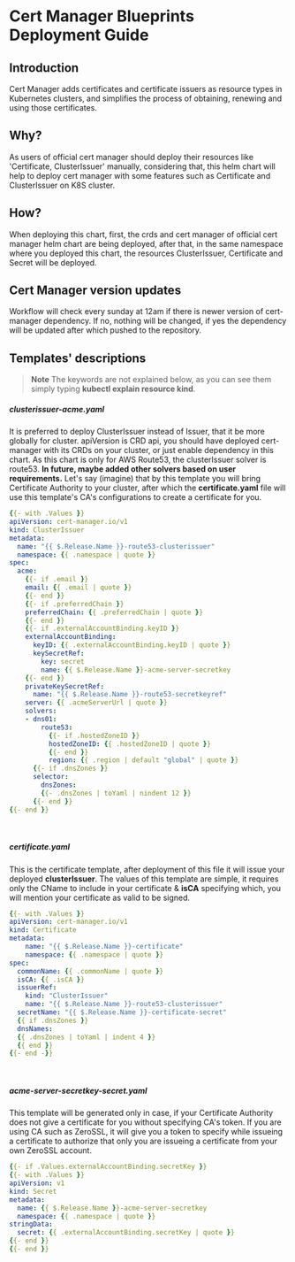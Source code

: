 # Cert Manager Blueprints Deployment Guide

## Introduction

Cert Manager adds certificates and certificate issuers as resource types in Kubernetes clusters, and simplifies the process of obtaining, renewing and using those certificates.

## Why?
As users of official cert manager should deploy their resources like 'Certificate, ClusterIssuer' manually, considering that, this helm chart will help to deploy cert manager with some features such as Certificate and ClusterIssuer on K8S cluster.

## How?
When deploying this chart, first, the crds and cert manager of official cert manager helm chart are being deployed, after that, in the same namespace where you deployed this chart, the resources ClusterIssuer, Certificate and Secret will be deployed.

## Cert Manager version updates
Workflow will check every sunday at 12am if there is newer version of cert-manager dependency. If no, nothing will be changed, if yes the dependency will be updated after which pushed to the repository.

## Templates' descriptions
> __Note__
The keywords are not explained below, as you can see them simply typing **kubectl explain resource kind**.

##### clusterissuer-acme.yaml
It is preferred to deploy ClusterIssuer instead of Issuer, that it be more globally for cluster. apiVersion is CRD api, you should have deployed cert-manager with its CRDs on your cluster, or just enable dependency in this chart. As this chart is only for AWS Route53, the clusterIssuer solver is route53. **In future, maybe added other solvers based on user requirements.** Let's say (imagine) that by this template you will bring Certificate Authority to your cluster, after which the **certificate.yaml** file will use this template's CA's configurations to create a certificate for you.
<br>
<p>
  
```yaml
{{- with .Values }}
apiVersion: cert-manager.io/v1
kind: ClusterIssuer
metadata:
  name: "{{ $.Release.Name }}-route53-clusterissuer"
  namespace: {{ .namespace | quote }}
spec:
  acme:
    {{- if .email }}
    email: {{ .email | quote }}
    {{- end }}
    {{- if .preferredChain }}
    preferredChain: {{ .preferredChain | quote }}
    {{- end }}
    {{- if .externalAccountBinding.keyID }}
    externalAccountBinding:
      keyID: {{ .externalAccountBinding.keyID | quote }}
      keySecretRef:
        key: secret
        name: {{ $.Release.Name }}-acme-server-secretkey
    {{- end }}
    privateKeySecretRef:
      name: "{{ $.Release.Name }}-route53-secretkeyref"
    server: {{ .acmeServerUrl | quote }}
    solvers:
    - dns01:
        route53:
          {{- if .hostedZoneID }}
          hostedZoneID: {{ .hostedZoneID | quote }}
          {{- end }}
          region: {{ .region | default "global" | quote }}
      {{- if .dnsZones }}
      selector:
        dnsZones:
        {{- .dnsZones | toYaml | nindent 12 }}
      {{- end }}
{{- end }}
```
  
</p>
<br>

##### certificate.yaml
This is the certificate template, after deployment of this file it will issue your deployed **clusterIssuer**. The values of this template are simple, it requires only the CName to include in your certificate & **isCA** specifying which, you will mention your certificate as valid to be signed.
<br>
<p>
  
```yaml
{{- with .Values }}
apiVersion: cert-manager.io/v1
kind: Certificate
metadata:
    name: "{{ $.Release.Name }}-certificate"
    namespace: {{ .namespace | quote }}
spec:
  commonName: {{ .commonName | quote }}
  isCA: {{ .isCA }}
  issuerRef:
    kind: "ClusterIssuer"
    name: "{{ $.Release.Name }}-route53-clusterissuer"
  secretName: "{{ $.Release.Name }}-certificate-secret"
  {{ if .dnsZones }}
  dnsNames:
  {{ .dnsZones | toYaml | indent 4 }}
  {{ end }}
{{- end -}}
```
  
</p>
<br>

##### acme-server-secretkey-secret.yaml
This template will be generated only in case, if your Certificate Authority does not give a certificate for you without specifying CA's token. If you are using CA such as ZeroSSL, it will give you a token to specify while issueing a certificate to authorize that only you are issueing a certificate from your own ZeroSSL account.
<br>
<p>
  
```yaml
{{- if .Values.externalAccountBinding.secretKey }}
{{- with .Values }}
apiVersion: v1
kind: Secret
metadata:
  name: {{ $.Release.Name }}-acme-server-secretkey
  namespace: {{ .namespace | quote }}
stringData:
  secret: {{ .externalAccountBinding.secretKey | quote }}
{{- end }}
{{- end }}
```
  
</p>
<br>
